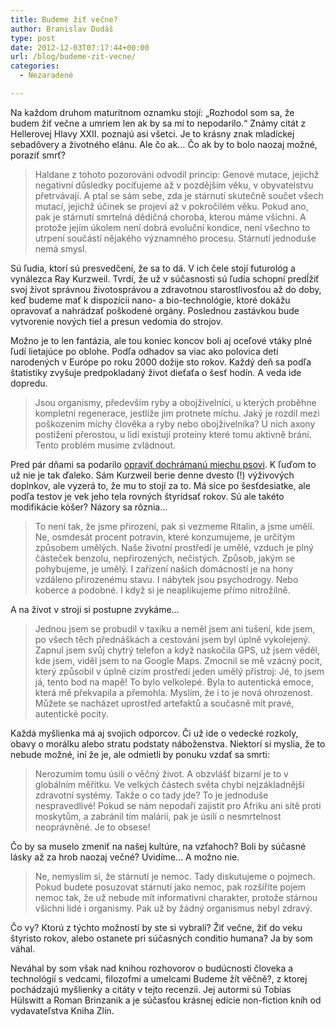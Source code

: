 ```yaml
---
title: Budeme žiť večne?
author: Branislav Dudáš
type: post
date: 2012-12-03T07:17:44+00:00
url: /blog/budeme-zit-vecne/
categories:
  - Nezaradené

---
```

Na každom druhom maturitnom oznamku stojí: &#8222;Rozhodol som sa, že budem žiť večne a umriem len ak by sa mi to nepodarilo.&#8220; Známy citát z Hellerovej Hlavy XXII. poznajú asi všetci. Je to krásny znak mladíckej sebadôvery a životného elánu. Ale čo ak… Čo ak by to bolo naozaj možné, poraziť smrť?<!--more-->

> Haldane z tohoto pozorováni odvodil princip: Genové mutace, jejichž negativní důsledky pociťujeme až v pozdějším věku, v obyvatelstvu přetrvávají. A ptal se sám sebe, zda je stárnutí skutečně součet všech mutací, jejichž účinek se projeví až v pokročilém věku. Pokud ano, pak je stárnutí smrtelná dědičná choroba, kterou máme všichni. A protože jejím úkolem není dobrá evoluční kondice, není všechno to utrpení součástí nějakého významného procesu. Stárnutí jednoduše nemá smysl.

Sú ľudia, ktorí sú presvedčení, že sa to dá. V ich čele stojí futurológ a vynálezca Ray Kurzweil. Tvrdí, že už v súčasnosti sú ľudia schopní predĺžiť svoj život správnou životosprávou a zdravotnou starostlivosťou až do doby, keď budeme mať k dispozícii nano- a bio-technológie, ktoré dokážu opravovať a nahrádzať poškodené orgány. Poslednou zastávkou bude vytvorenie nových tiel a presun vedomia do strojov.

Možno je to len fantázia, ale tou koniec koncov boli aj oceľové vtáky plné ľudí lietajúce po oblohe. Podľa odhadov sa viac ako polovica detí narodených v Európe po roku 2000 dožije sto rokov. Každý deň sa podľa štatistiky zvyšuje predpokladaný život dieťaťa o šesť hodín. A veda ide dopredu.

> Jsou organismy, především ryby a obojživelníci, u kterých proběhne kompletní regenerace, jestliže jim protnete míchu. Jaký je rozdíl mezi poškozením míchy člověka a ryby nebo obojživelníka? U nich axony postižení přerostou, u lidí existují proteiny které tomu aktivně brání. Tento problém musíme zvládnout.

Pred pár dňami sa podarilo <a title="Researchers restore coordinated limb movement in dogs with severe spinal cord injury" href="http://medicalxpress.com/news/2012-11-limb-movement-dogs-severe-spinal.html" target="_blank">opraviť dochrámanú miechu psovi</a>. K ľuďom to už nie je tak ďaleko. Sám Kurzweil berie denne dvesto (!) výživových doplnkov, ale vyzerá to, že mu to stojí za to. Má síce po šesťdesiatke, ale podľa testov je vek jeho tela rovných štyridsať rokov. Sú ale takéto modifikácie kóšer? Názory sa rôznia…

> To není tak, že jsme přirození, pak si vezmeme Ritalin, a jsme umělí. Ne, osmdesát procent potravin, které konzumujeme, je určitým způsobem umělých. Naše životní prostředí je umělé, vzduch je plný částeček benzolu, nepřirozených, nečistých. Způsob, jakým se pohybujeme, je umělý. I zařízení našich domácností je na hony vzdáleno přirozenému stavu. I nábytek jsou psychodrogy. Nebo koberce a podobné. I když si je neaplikujeme přímo nitrožilně.

A na život v stroji si postupne zvykáme&#8230;

> Jednou jsem se probudil v taxíku a neměl jsem ani tušení, kde jsem, po všech těch přednáškách a cestování jsem byl úplně vykolejený. Zapnul jsem svůj chytrý telefon a když naskočila GPS, už jsem věděl, kde jsem, viděl jsem to na Google Maps. Zmocnil se mě vzácný pocit, který způsobil v úplně cizím prostředí jeden umělý přístroj: Jé, to jsem já, tento bod na mapě! To bylo velkolepé. Byla to autentická emoce, která mě překvapila a přemohla. Myslím, že i to je nová ohrozenost. Můžete se nacházet uprostřed artefaktů a současně mít pravé, autentické pocity.

Každá myšlienka má aj svojich odporcov. Či už ide o vedecké rozkoly, obavy o morálku alebo stratu podstaty náboženstva. Niektorí si myslia, že to nebude možné, iní že je, ale odmietli by ponuku vzdať sa smrti:

> Nerozumím tomu úsilí o věčný život. A obzvlášť bizarní je to v globálním měřítku. Ve velkých částech světa chybí nejzákladnější zdravotní systémy. Takže o co tady jde? To je jednoduše nespravedlivé! Pokud se nám nepodaří zajistit pro Afriku ani sítě proti moskytům, a zabránil tím malárii, pak je úsilí o nesmrtelnost neoprávněné. Je to obsese!

Čo by sa muselo zmeniť na našej kultúre, na vzťahoch? Boli by súčasné lásky až za hrob naozaj večné? Uvidíme&#8230; A možno nie.

> Ne, nemyslím si, že stárnutí je nemoc. Tady diskutujeme o pojmech. Pokud budete posuzovat stárnutí jako nemoc, pak rozšíříte pojem nemoc tak, že už nebude mít informativní charakter, protože stárnou všichni lidé i organismy. Pak už by žádný organismus nebyl zdravý.

Čo vy? Ktorú z týchto možností by ste si vybrali? Žiť večne, žiť do veku štyristo rokov, alebo ostanete pri súčasných conditio humana? Ja by som váhal.

Neváhal by som však nad knihou rozhovorov o budúcnosti človeka a technológií s vedcami, filozofmi a umelcami Budeme žít věčně?, z ktorej pochádzajú myšlienky a citáty v tejto recenzii. Jej autormi sú Tobias Hülswitt a Roman Brinzanik a je súčasťou krásnej edície non-fiction kníh od vydavateľstva Kniha Zlín.